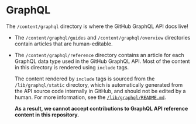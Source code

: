 #  GraphQL

The `/content/graphql` directory is where the GitHub GraphQL API docs live!

* The `/content/graphql/guides` and `/content/graphql/overview` directories contain articles that are human-editable.
* The `/content/graphql/reference` directory contains an article for each GraphQL data type used in the GitHub GraphQL API. Most of the content in this directory is rendered using `include` tags.

  The content rendered by `include` tags is sourced from the `/lib/graphql/static` directory, which is automatically generated from the API source code internally in GitHub, and should not be edited by a human. For more information, see the [`/lib/graphql/README.md`](/lib/graphql/README.md).

  **As a result, we cannot accept contributions to GraphQL API reference content in this repository.**
